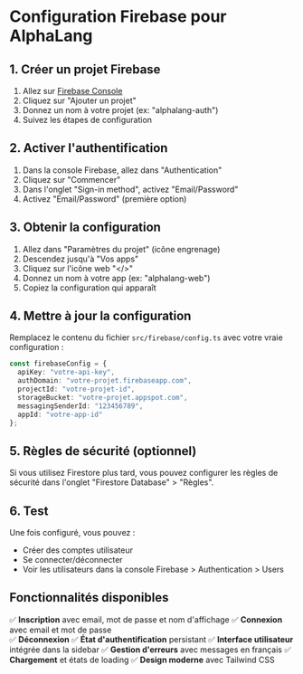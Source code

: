 # Configuration Firebase pour AlphaLang

## 1. Créer un projet Firebase

1. Allez sur [Firebase Console](https://console.firebase.google.com/)
2. Cliquez sur "Ajouter un projet"
3. Donnez un nom à votre projet (ex: "alphalang-auth")
4. Suivez les étapes de configuration

## 2. Activer l'authentification

1. Dans la console Firebase, allez dans "Authentication"
2. Cliquez sur "Commencer"
3. Dans l'onglet "Sign-in method", activez "Email/Password"
4. Activez "Email/Password" (première option)

## 3. Obtenir la configuration

1. Allez dans "Paramètres du projet" (icône engrenage)
2. Descendez jusqu'à "Vos apps"
3. Cliquez sur l'icône web "</>"
4. Donnez un nom à votre app (ex: "alphalang-web")
5. Copiez la configuration qui apparaît

## 4. Mettre à jour la configuration

Remplacez le contenu du fichier `src/firebase/config.ts` avec votre vraie configuration :

```typescript
const firebaseConfig = {
  apiKey: "votre-api-key",
  authDomain: "votre-projet.firebaseapp.com",
  projectId: "votre-projet-id",
  storageBucket: "votre-projet.appspot.com",
  messagingSenderId: "123456789",
  appId: "votre-app-id"
};
```

## 5. Règles de sécurité (optionnel)

Si vous utilisez Firestore plus tard, vous pouvez configurer les règles de sécurité dans l'onglet "Firestore Database" > "Règles".

## 6. Test

Une fois configuré, vous pouvez :
- Créer des comptes utilisateur
- Se connecter/déconnecter
- Voir les utilisateurs dans la console Firebase > Authentication > Users

## Fonctionnalités disponibles

✅ **Inscription** avec email, mot de passe et nom d'affichage
✅ **Connexion** avec email et mot de passe  
✅ **Déconnexion**
✅ **État d'authentification** persistant
✅ **Interface utilisateur** intégrée dans la sidebar
✅ **Gestion d'erreurs** avec messages en français
✅ **Chargement** et états de loading
✅ **Design moderne** avec Tailwind CSS
